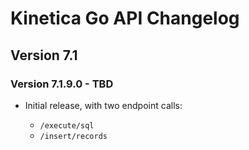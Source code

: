 # Kinetica Go API Changelog


## Version 7.1

### Version 7.1.9.0 - TBD

-   Initial release, with two endpoint calls:

    - `/execute/sql`
    - `/insert/records`

